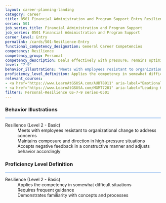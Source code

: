 ```yaml
---
layout: career-planning-landing
category: career
title: 0501 Financial Administration and Program Support Entry Resilience
series: 501
job_series_title: Financial Administration and Program Support
job_series: 0501 Financial Administration and Program Support
career_level: Entry
permalink: /cards/501-Resilience-Entry
functional_competency_designation: General Career Competencies
competency: Resilience
competency_group: Personal
competency_description: Deals effectively with pressure; remains optimistic and persistent, even under adversity; recovers quickly from setbacks.
level: "7-9"
behavior_illustrations: "Meets with employees resistant to organizational change to address concerns ? Maintains composure and direction in high-pressure situations ? Accepts negative feedback in a constructive manner and adjusts behavior accordingly"
proficiency_level_definition: Applies the competency in somewhat difficult situations ? Requires frequent guidance ? Demonstrates familiarity with concepts and processes 
relevant_courses: 
- <a href="https://www.LearnAtGSUSA.com/AUDT8911" aria-label="Emotionally Intelligent Auditor&#58; The Power of Influence and Situational Awareness (AUDT8911), GSU - https://www.LearnAtGSUSA.com/AUDT8911">Emotionally Intelligent Auditor&#58; The Power of Influence and Situational Awareness (AUDT8911), GSU</a>
- <a href="https://www.LearnAtGSUSA.com/MGMT7201" aria-label="Leading Change (MGMT7201), GSU - https://www.LearnAtGSUSA.com/MGMT7201">Leading Change (MGMT7201), GSU</a>
filters: Personal-Resilience GS-7-9 series-0501
---
```


<div class="desktop:grid-col-6 margin-y-3">
  <div class="border-top-2 bg-white padding-3 shadow-5 height-full members-hover border-1px button-border border-top-blue radius-lg card-text-color">
    <h3>Behavior Illustrations</h3>
    <hr style="background-color: #1b74e0 !important;"/>
    <dl class="text-base card-content-color"><dt>Resilience (Level 2 - Basic)</dt><dd>Meets with employees resistant to organizational change to address concerns </dd><dd> Maintains composure and direction in high-pressure situations </dd><dd> Accepts negative feedback in a constructive manner and adjusts behavior accordingly</dd></dl>
  </div>
</div>
<div class="desktop:grid-col-6 margin-y-3">
  <div class="border-top-2 bg-white padding-3 shadow-5 height-full members-hover border-1px button-border border-top-blue radius-lg card-text-color">
    <h3>Proficiency Level Definition</h3>
     <hr style="background-color: #1b74e0 !important;"/>
    <dl class="text-base card-content-color"><dt>Resilience (Level 2 - Basic)</dt><dd>Applies the competency in somewhat difficult situations </dd><dd> Requires frequent guidance </dd><dd> Demonstrates familiarity with concepts and processes </dd></dl>
  </div>
</div>